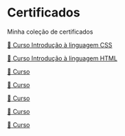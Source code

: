 # Certificados
Minha coleção de certificados

[:orange_book: Curso Introdução à linguagem CSS ](https://github.com/Lucas-Cezario/Certificados/blob/main/Certificado%20(CSS%20b%C3%A1sico).pdf)

[:orange_book: Curso Introdução à linguagem HTML](https://github.com/Lucas-Cezario/Certificados/blob/main/Certificado%20(HTML%20b%C3%A1sico).pdf)

[:orange_book: Curso ]()

[:orange_book: Curso ]()

[:orange_book: Curso ]()

[:orange_book: Curso ]()

[:orange_book: Curso ]()

